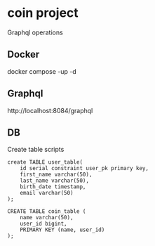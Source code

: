 # coin project

Graphql operations


## Docker
docker compose -up -d

## Graphql
http://localhost:8084/graphql

## DB
Create table scripts

```
create TABLE user_table(
    id serial constraint user_pk primary key,
    first_name varchar(50),
    last_name varchar(50),
    birth_date timestamp,
    email varchar(50)
);

CREATE TABLE coin_table (
    name varchar(50),
    user_id bigint,
    PRIMARY KEY (name, user_id)
);
```

